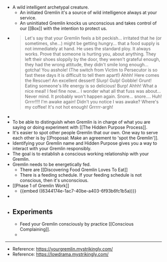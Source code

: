 - A wild intelligent archetypal creature.
	- An initiated Gremlin it's a source of wild intelligence always at your service.
	- An uninitiated Gremlin knocks us unconscious and takes control of our [[Box]] with the intention to protect us.
- > Let's say that your Gremlin feels a bit peckish... irritated that he (or
   sometimes, she...) might be getting hungry... that a food supply is not
   immediately at hand. He uses the standard ploy. It always works. Prove 
  that someone is hurting you, about anything. They left their shoes 
  sloppily by the door, they weren't grateful enough, they had the wrong 
  attitude, they didn't smile long enough... gotcha! You asshole! (The 
  switch from Victim to Persecutor is so fast these days it is difficult 
  to tell them apart!) Ahhh! Here comes the Rescuer! An excellent dessert!
   Slurp! Gulp! Gobble! Grunt! Eating someone's life energy is so 
  delicious! Burp! Ahhh! What a nice meal! I feel fine now... I wonder 
  what all that fuss was about... Never mind. It probably won't happen 
  again. Snore... snore.... Huh! Grrrr!!!! I'm awake again! Didn't you 
  notice I was awake? Where's my coffee! It's not hot enough! Grrrrr-argh!
-
- To be able to distinguish when Gremlin is in charge of what you are saying or doing experiment with [[The Hidden Purpose Process]].
- It's easier to spot other people Gremlin that our own. One way to serve each other is by [[Proposal: Make an agreement to 'spot the Gremlin']].
- Identifying your Gremlin name and Hidden Purpose gives you a way to interact with your Gremlin responsibly.
- The goal is to establish a conscious working relationship with your Gremlin.
- Gremlin needs to be energetically fed.
	- There are [[Discovering Food Gremlin Loves To Eat]]
	- There is a feeding schedule. If your feeding schedule is not conscious, then it's unconscious.
- [[Phase 1 of Gremlin Work]]
	- {{embed ((6344174e-1ac7-40be-a403-6f93b6fc1b5a))}}
-
- ## Experiments
	- Feed your Gremlin consciously by practice [[Conscious Complaining]].
	-
- ---
- Reference: https://yourgremlin.mystrikingly.com/
- Reference: https://lowdrama.mystrikingly.com/